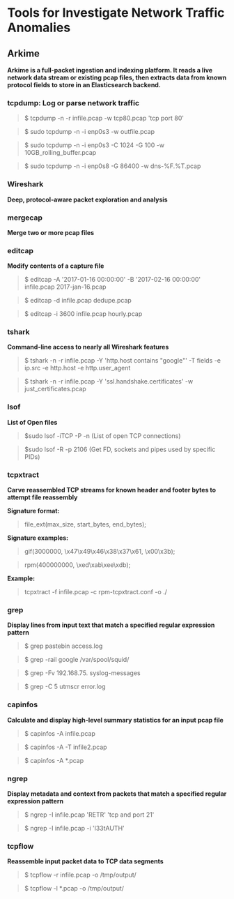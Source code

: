 # Tools for Investigate Network Traffic Anomalies
## Arkime 

__Arkime is a full-packet ingestion and indexing platform. It reads a live network data stream or existing pcap files, then extracts data from known protocol fields to store in an Elasticsearch backend.__

### tcpdump: Log or parse network traffic

>$ tcpdump -n -r infile.pcap -w tcp80.pcap 'tcp port 80'

>$ sudo tcpdump -n -i enp0s3 -w outfile.pcap 

>$ sudo tcpdump -n -i enp0s3 -C 1024 -G 100 -w 10GB_rolling_buffer.pcap 

>$ sudo tcpdump -n -i enp0s8 -G 86400 -w dns-%F.%T.pcap 

### Wireshark

__Deep, protocol-aware packet exploration and analysis__

### mergecap
__Merge two or more pcap files__

### editcap

__Modify contents of a capture file__

>$ editcap -A '2017-01-16 00:00:00' -B '2017-02-16 00:00:00' infile.pcap 2017-jan-16.pcap

>$ editcap -d infile.pcap dedupe.pcap

>$ editcap -i 3600 infile.pcap hourly.pcap

### tshark
__Command-line access to nearly all Wireshark features__

>$ tshark -n -r infile.pcap  -Y 'http.host contains "google"'  -T fields -e ip.src -e http.host  -e http.user_agent

>$ tshark -n -r infile.pcap  -Y 'ssl.handshake.certificates'  -w just_certificates.pcap

### lsof

__List of Open files__

>$sudo lsof -iTCP -P -n   (List of open TCP connections)

>$sudo lsof -R -p 2106   (Get FD, sockets and pipes used by specific PIDs)

### tcpxtract
__Carve reassembled TCP streams for known header and footer bytes to attempt file reassembly__

__Signature format:__

>file_ext(max_size, start_bytes, end_bytes);

__Signature examples:__

>gif(3000000, \x47\x49\x46\x38\x37\x61, \x00\x3b);

>rpm(400000000, \xed\xab\xee\xdb);

__Example:__

>tcpxtract -f infile.pcap -c rpm-tcpxtract.conf -o ./

### grep

__Display lines from input text that match a specified regular expression pattern__

>$ grep pastebin access.log

>$ grep -rail google /var/spool/squid/

>$ grep -Fv 192.168.75. syslog-messages

>$ grep -C 5 utmscr error.log

### capinfos

__Calculate and display high-level summary statistics for an input pcap file__

>$ capinfos -A infile.pcap

>$ capinfos -A -T infile2.pcap

>$ capinfos -A \*.pcap

### ngrep

__Display metadata and context from packets that match a specified regular expression pattern__

>$ ngrep -I infile.pcap 'RETR' 'tcp and port 21'

>$ ngrep -I infile.pcap -i 'l33tAUTH'

### tcpflow

__Reassemble input packet data to TCP data segments__

>$ tcpflow -r infile.pcap -o /tmp/output/

>$ tcpflow -l *.pcap -o /tmp/output/
